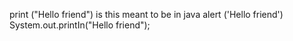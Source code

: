 print ("Hello friend")
is this meant to be in java
alert ('Hello friend')
System.out.printIn("Hello friend");
